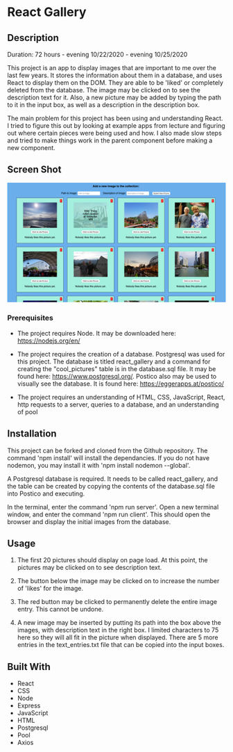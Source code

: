 # React Gallery

## Description

Duration: 72 hours - evening 10/22/2020 - evening 10/25/2020

This project is an app to display images that are important to me over the last few years.  It stores the information about them in a database, and uses React to display them on the DOM.  They are able to be 'liked' or completely deleted from the database.  The image may be clicked on to see the description text for it.  Also, a new picture may be added by typing the path to it in the input box, as well as a description in the description box.

The main problem for this project has been using and understanding React.  I tried to figure this out by looking at example apps from lecture and figuring out where certain pieces were being used and how.  I also made slow steps and tried to make things work in the parent component before making a new component.

## Screen Shot

![Screen Shot](public/images/Screen.png)

### Prerequisites

- The project requires Node.  It may be downloaded here: https://nodejs.org/en/

- The project requires the creation of a database.  Postgresql was used for this project.  The database is titled react_gallery and a command for creating the "cool_pictures" table is in the database.sql file.  It may be found here: https://www.postgresql.org/.  Postico also may be used to visually see the database.  It is found here: https://eggerapps.at/postico/

- The project requires an understanding of HTML, CSS, JavaScript, React, http requests to a server, queries to a database, and an understanding of pool

## Installation

This project can be forked and cloned from the Github repository.  The command 'npm install' will install the dependancies.  If you do not have nodemon, you may install it with 'npm install nodemon --global'.

A Postgresql database is required.  It needs to be called react_gallery, and the table can be created by copying the contents of the database.sql file into Postico and executing.

In the terminal, enter the command 'npm run server'.  Open a new terminal window, and enter the command 'npm run client'.  This should open the browser and display the initial images from the database.

## Usage

1. The first 20 pictures should display on page load.  At this point, the pictures may be clicked on to see description text.  

2.  The button below the image may be clicked on to increase the number of 'likes' for the image.  

3.  The red button may be clicked to permanently delete the entire image entry.  This cannot be undone.

4.  A new image may be inserted by putting its path into the box above the images, with description text in the right box.  I limited characters to 75 here so they will all fit in the picture when displayed.  There are 5 more entries in the text_entries.txt file that can be copied into the input boxes.

## Built With

- React
- CSS
- Node
- Express
- JavaScript
- HTML
- Postgresql
- Pool
- Axios